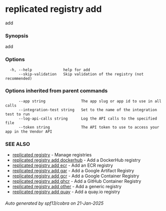 # replicated registry add

add

### Synopsis

add

### Options

```
  -h, --help              help for add
      --skip-validation   Skip validation of the registry (not recommended)
```

### Options inherited from parent commands

```
      --app string                The app slug or app id to use in all calls
      --integration-test string   Set to the name of the integration test to run
      --log-api-calls string      Log the API calls to the specified file
      --token string              The API token to use to access your app in the Vendor API
```

### SEE ALSO

* [replicated registry](replicated_registry.md)	 - Manage registries
* [replicated registry add dockerhub](replicated_registry_add_dockerhub.md)	 - Add a DockerHub registry
* [replicated registry add ecr](replicated_registry_add_ecr.md)	 - Add an ECR registry
* [replicated registry add gar](replicated_registry_add_gar.md)	 - Add a Google Artifact Registry
* [replicated registry add gcr](replicated_registry_add_gcr.md)	 - Add a Google Container Registry
* [replicated registry add ghcr](replicated_registry_add_ghcr.md)	 - Add a GitHub Container Registry
* [replicated registry add other](replicated_registry_add_other.md)	 - Add a generic registry
* [replicated registry add quay](replicated_registry_add_quay.md)	 - Add a quay.io registry

###### Auto generated by spf13/cobra on 21-Jan-2025
